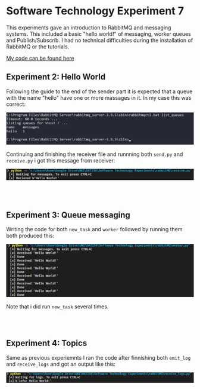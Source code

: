 # Software Technology Experiment 7

This experiments gave an introduction to RabbitMQ and messaging systems. This included a basic "hello world!" of messaging, worker queues and Publish/Subscrib. I had no technical difficulties during the installation of RabbitMQ or the tutorials. 

[My code can be found here](https://github.com/runalmaas/Software-Technology-Experiments/tree/master/rabbitMQ)

## Experiment 2: Hello World

Following the guide to the end of the sender part it is expected that a queue with the name "hello" have one or more massages in it. In my case this was correct:

![](img/rabbitmq_queue_list.png)

Continuing and finishing the receiver file and runnning both ```send.py``` and ```receive.py``` i got this message from receiver:

![](img/rabbitmq_received_message.png)


<br><br>
## Experiment 3: Queue messaging

Writing the code for both ```new_task``` and ```worker``` followed by running them both produced this:

![](img/rabbitmq_worker.png)

Note that i did run ```new_task``` several times.


<br><br>
## Experiment 4: Topics

Same as previous experiemnts I ran the code after finnishing both ```emit_log``` and ```receive_logs``` and got an output like this:

![](img/rabbitmq_receive_logs.png)
